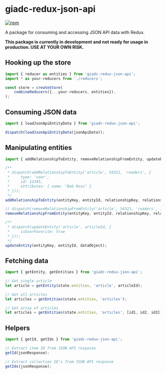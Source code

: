 # giadc-redux-json-api
[![npm](https://img.shields.io/npm/v/giadc-redux-json-api.svg?maxAge=2592000)]()

A package for consuming and accessing JSON API data with Redux.

__This package is currently in development and not ready for usage in production. USE AT YOUR OWN RISK.__

## Hooking up the store
```javascript
import { reducer as entities } from 'giadc-redux-json-api';
import * as your-reducers from './reducers';

const store = createStore(
    combineReducers({...your-reducers, entities}),
);
```

## Consuming JSON data
```javascript
import { loadJsonApiEntityData } from 'giadc-redux-json-api';

dispatch(loadJsonApiEntityData(jsonApiData));
```

## Manipulating entities
```javascript
import { addRelationshipToEntity, removeRelationshipFromEntity, updateEntity } from 'giadc-reduc-json-api';

/**
 * dispatch(addRelationshipToEntity('article', 54321, 'readers', {
 *     type: 'user',
 *     id: 12345,
 *     attributes: { name: "Bob Ross" }
 * }));
 */
addRelationshipToEntity(entityKey, entityId, relationshipKey, relationshipJsonApiObject);

// dispatch(removeRelationshipFromEntity('article', 54321, 'readers', 12345));
removeRelationshipFromEntity(entityKey, entityId, relationshipKey, relationshipId);

/**
 * dispatch(updateEntity('article', articleId, {
 *     isUserFavorite: true
 * }));
 */
updateEntity(entityKey, entityId, dataObject);
```

## Fetching data
```javascript
import { getEntity, getEntities } from 'giadc-redux-json-api';

// Get single article
let article = getEntity(state.entities, 'article', articleId);

// Get all articles
let articles = getEntities(state.entities, 'articles');

// Get array of articles
let articles = getEntities(state.entities, 'articles', [id1, id2, id3]);
```

## Helpers
```javascript
import { getId, getIds } from 'giadc-redux-json-api';

// Extract item ID from JSON API response
getId(jsonResponse);

// Extract collection ID's from JSON API response
getIds(jsonResponse);
```
